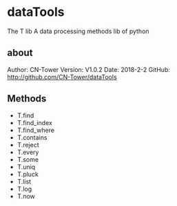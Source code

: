 # dataTools

The T lib
A data processing methods lib of python

## about
Author: CN-Tower
Version: V1.0.2
Date: 2018-2-2
GitHub: http://github.com/CN-Tower/dataTools

## Methods
* T.find
* T.find_index
* T.find_where
* T.contains
* T.reject
* T.every
* T.some
* T.uniq
* T.pluck
* T.list
* T.log
* T.now
